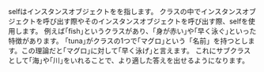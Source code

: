 selfはインスタンスオブジェクトをを指します。
クラスの中でインスタンスオブジェクトを呼び出す際やそのインスタンスオブジェクトを呼び出す際、selfを使用します。
例えば｢fish｣というクラスがあり、｢身が赤い｣や｢早く泳ぐ｣といった特徴があります。
｢tuna｣がクラスの1つで｢マグロ｣という「名前」を持つとします。この理論だと｢マグロ｣に対して｢早く泳げ｣と言えます。
これにサブクラスとして｢海｣や｢川｣をいれることで、より適した答えを出せるようになります。
